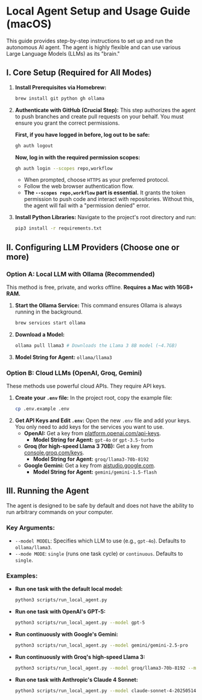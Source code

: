 # Local Agent Setup and Usage Guide (macOS)

This guide provides step-by-step instructions to set up and run the autonomous AI agent. The agent is highly flexible and can use various Large Language Models (LLMs) as its "brain."

## I. Core Setup (Required for All Modes)

1.  **Install Prerequisites via Homebrew:**
    ```bash
    brew install git python gh ollama
    ```

2.  **Authenticate with GitHub (Crucial Step):**
    This step authorizes the agent to push branches and create pull requests on your behalf. You must ensure you grant the correct permissions.

    **First, if you have logged in before, log out to be safe:**
    ```bash
    gh auth logout
    ```

    **Now, log in with the required permission scopes:**
    ```bash
    gh auth login --scopes repo,workflow
    ```
    -   When prompted, choose `HTTPS` as your preferred protocol.
    -   Follow the web browser authentication flow.
    -   **The `--scopes repo,workflow` part is essential.** It grants the token permission to push code and interact with repositories. Without this, the agent will fail with a "permission denied" error.

3.  **Install Python Libraries:**
    Navigate to the project's root directory and run:
    ```bash
    pip3 install -r requirements.txt
    ```

## II. Configuring LLM Providers (Choose one or more)

### Option A: Local LLM with Ollama (Recommended)
This method is free, private, and works offline. **Requires a Mac with 16GB+ RAM.**

1.  **Start the Ollama Service:** This command ensures Ollama is always running in the background.
    ```bash
    brew services start ollama
    ```
2.  **Download a Model:**
    ```bash
    ollama pull llama3 # Downloads the Llama 3 8B model (~4.7GB)
    ```
3.  **Model String for Agent:** `ollama/llama3`

### Option B: Cloud LLMs (OpenAI, Groq, Gemini)
These methods use powerful cloud APIs. They require API keys.

1.  **Create your `.env` file:**
    In the project root, copy the example file:
    ```bash
    cp .env.example .env
    ```
2.  **Get API Keys and Edit `.env`:**
    Open the new `.env` file and add your keys. You only need to add keys for the services you want to use.
    -   **OpenAI:** Get a key from [platform.openai.com/api-keys](https://platform.openai.com/api-keys).
        -   **Model String for Agent:** `gpt-4o` or `gpt-3.5-turbo`
    -   **Groq (for high-speed Llama 3 70B):** Get a key from [console.groq.com/keys](https://console.groq.com/keys).
        -   **Model String for Agent:** `groq/llama3-70b-8192`
    -   **Google Gemini:** Get a key from [aistudio.google.com](https://aistudio.google.com).
        -   **Model String for Agent:** `gemini/gemini-1.5-flash`

## III. Running the Agent

The agent is designed to be safe by default and does not have the ability to run arbitrary commands on your computer.

### Key Arguments:
-   `--model MODEL`: Specifies which LLM to use (e.g., `gpt-4o`). Defaults to `ollama/llama3`.
-   `--mode MODE`: `single` (runs one task cycle) or `continuous`. Defaults to `single`.

### Examples:

-   **Run one task with the default local model:**
    ```bash
    python3 scripts/run_local_agent.py
    ```

-   **Run one task with OpenAI's GPT-5:**
    ```bash
    python3 scripts/run_local_agent.py --model gpt-5
    ```

-   **Run continuously with Google's Gemini:**
    ```bash
    python3 scripts/run_local_agent.py --model gemini/gemini-2.5-pro
    ```

-   **Run continuously with Groq's high-speed Llama 3:**
    ```bash
    python3 scripts/run_local_agent.py --model groq/llama3-70b-8192 --mode continuous
    ```

-   **Run one task with Anthropic's Claude 4 Sonnet:**
    ```bash
    python3 scripts/run_local_agent.py --model claude-sonnet-4-20250514
    ```